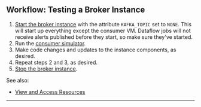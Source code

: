 ## Workflow: Testing a Broker Instance

1. [Start the broker instance](run-broker.md#start-the-broker) with the attribute `KAFKA_TOPIC` set to `NONE`. This will start up everything except the consumer VM. Dataflow jobs will not receive alerts published before they start, so make sure they've started.
2. Run the [consumer simulator](consumer-simulator.md).
3. Make code changes and updates to the instance components, as desired.
4. Repeat steps 2 and 3, as desired.
5. [Stop the broker instance](run-broker.md#stop-the-broker).

See also:
- [View and Access Resources](view-resources.md)

---
